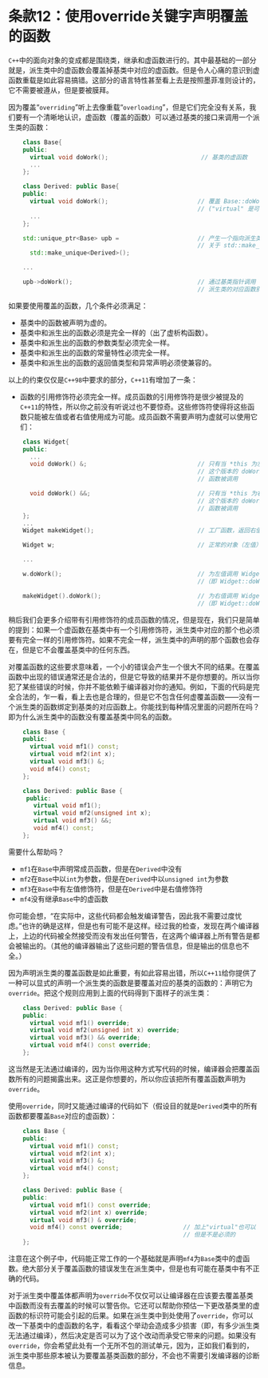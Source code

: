 条款12：使用override关键字声明覆盖的函数
=========================
`C++`中的面向对象的变成都是围绕类，继承和虚函数进行的。其中最基础的一部分就是，派生类中的虚函数会覆盖掉基类中对应的虚函数。但是令人心痛的意识到虚函数重载是如此容易搞错。这部分的语言特性甚至看上去是按照墨菲准则设计的，它不需要被遵从，但是要被膜拜。

因为覆盖“`overriding`”听上去像重载“`overloading`”，但是它们完全没有关系，我们要有一个清晰地认识，虚函数（覆盖的函数）可以通过基类的接口来调用一个派生类的函数：
```cpp
	class Base{
	public:
	  virtual void doWork();                          // 基类的虚函数
	  ...
	};

	class Derived: public Base{
	public:
	  virtual void doWork();                         // 覆盖 Base::doWork
	                                                 // ("virtual" 是可选的)
	  ...
	};

	std::unique_ptr<Base> upb =                      // 产生一个指向派生类的基类指针
	                                                 // 关于 std::make_unique 的信息参考条款21
	  std::make_unique<Derived>();

	...

	upb->doWork();                                   // 通过基类指针调用 doWork()，
	                                                 // 派生类的对应函数别调用
```
如果要使用覆盖的函数，几个条件必须满足：
- 基类中的函数被声明为虚的。
- 基类中和派生出的函数必须是完全一样的（出了虚析构函数）。
- 基类中和派生出的函数的参数类型必须完全一样。
- 基类中和派生出的函数的常量特性必须完全一样。
- 基类中和派生出的函数的返回值类型和异常声明必须使兼容的。

以上的约束仅仅是`C++98`中要求的部分，`C++11`有增加了一条：

- 函数的引用修饰符必须完全一样。成员函数的引用修饰符是很少被提及的`C++11`的特性，所以你之前没有听说过也不要惊奇。这些修饰符使得将这些函数只能被左值或者右值使用成为可能。成员函数不需要声明为虚就可以使用它们：
```cpp
	class Widget{
	public:
	  ...
	  void doWork() &;                               // 只有当 *this 为左值时
	                                                 // 这个版本的 doWorkd()
	                                                 // 函数被调用

	  void doWork() &&;                              // 只有当 *this 为右值
	                                                 // 这个版本的 doWork()
	                                                 // 函数被调用
	};
	...
	Widget makeWidget();                             // 工厂函数，返回右值

	Widget w;                                        // 正常的对象（左值）

	...

	w.doWork();                                      // 为左值调用 Widget::doWork() 
	                                                 //（即 Widget::doWork &）

	makeWidget().doWork();                           // 为右值调用 Widget::doWork() 
	                                                 //（即 Widget::doWork &&）
```
稍后我们会更多介绍带有引用修饰符的成员函数的情况，但是现在，我们只是简单的提到：如果一个虚函数在基类中有一个引用修饰符，派生类中对应的那个也必须要有完全一样的引用修饰符。如果不完全一样，派生类中的声明的那个函数也会存在，但是它不会覆盖基类中的任何东西。

对覆盖函数的这些要求意味着，一个小的错误会产生一个很大不同的结果。在覆盖函数中出现的错误通常还是合法的，但是它导致的结果并不是你想要的。所以当你犯了某些错误的时候，你并不能依赖于编译器对你的通知。例如，下面的代码是完全合法的，乍一看，看上去也是合理的，但是它不包含任何虚覆盖函数——没有一个派生类的函数绑定到基类的对应函数上。你能找到每种情况里面的问题所在吗？即为什么派生类中的函数没有覆盖基类中同名的函数。
```cpp
	class Base {
	public:
	  virtual void mf1() const;
	  virtual void mf2(int x);
	  virtual void mf3() &;
	  void mf4() const;
	};

	class Derived: public Base {
	 public:
	   virtual void mf1();
	   virtual void mf2(unsigned int x);
	   virtual void mf3() &&;
	   void mf4() const;
	};
```
需要什么帮助吗？
- `mf1`在`Base`中声明常成员函数，但是在`Derived`中没有
- `mf2`在`Base`中以`int`为参数，但是在`Derived`中以`unsigned int`为参数
- `mf3`在`Base`中有左值修饰符，但是在`Derived`中是右值修饰符
- `mf4`没有继承`Base`中的虚函数

你可能会想，“在实际中，这些代码都会触发编译警告，因此我不需要过度忧虑。”也许的确是这样，但是也有可能不是这样。经过我的检查，发现在两个编译器上，上边的代码被全然接受而没有发出任何警告，在这两个编译器上所有警告是都会被输出的。（其他的编译器输出了这些问题的警告信息，但是输出的信息也不全。）

因为声明派生类的覆盖函数是如此重要，有如此容易出错，所以`C++11`给你提供了一种可以显式的声明一个派生类的函数是要覆盖对应的基类的函数的：声明它为`override`。把这个规则应用到上面的代码得到下面样子的派生类：
```cpp
	class Derived: public Base {
	public:
	  virtual void mf1() override;
	  virtual void mf2(unsigned int x) override;
	  virtual void mf3() && override;
	  virtual void mf4() const override;
	};
```
这当然是无法通过编译的，因为当你用这种方式写代码的时候，编译器会把覆盖函数所有的问题揭露出来。这正是你想要的，所以你应该把所有覆盖函数声明为`override`。

使用`override`，同时又能通过编译的代码如下（假设目的就是`Derived`类中的所有函数都要覆盖`Base`对应的虚函数）：
```cpp
	class Base {
	public:
	  virtual void mf1() const;
	  virtual void mf2(int x);
	  virtual void mf3() &;
	  virtual void mf4() const;
	};

	class Derived: public Base {
	public:
	  virtual void mf1() const override;
	  virtual void mf2(int x) override;
	  virtual void mf3() & override;
	  void mf4() const override;                 // 加上"virtual"也可以
	                                             // 但是不是必须的
	};
```
注意在这个例子中，代码能正常工作的一个基础就是声明`mf4`为`Base`类中的虚函数。绝大部分关于覆盖函数的错误发生在派生类中，但是也有可能在基类中有不正确的代码。

对于派生类中覆盖体都声明为`override`不仅仅可以让编译器在应该要去覆盖基类中函数而没有去覆盖的时候可以警告你。它还可以帮助你预估一下更改基类里的虚函数的标识符可能会引起的后果。如果在派生类中到处使用了`override`，你可以改一下基类中的虚函数的名字，看看这个举动会造成多少损害（即，有多少派生类无法通过编译），然后决定是否可以为了这个改动而承受它带来的问题。如果没有`override`，你会希望此处有一个无所不包的测试单元，因为，正如我们看到的，派生类中那些原本被认为要覆盖基类函数的部分，不会也不需要引发编译器的诊断信息。

